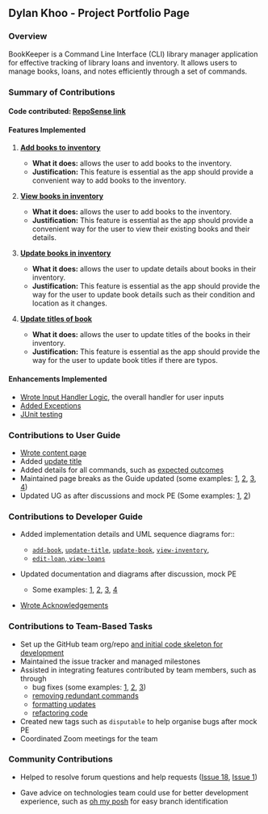 ## Dylan Khoo - Project Portfolio Page

### Overview

BookKeeper is a Command Line Interface (CLI) library manager application for effective tracking of library loans and inventory. It allows users to manage books, loans, and notes efficiently through a set of commands.

### Summary of Contributions

#### Code contributed: [RepoSense link](https://nus-cs2113-ay2425s2.github.io/tp-dashboard/?search=dylankhoo&breakdown=true)

#### Features Implemented

1. [**Add books to inventory**](https://github.com/AY2425S2-CS2113-T12-2/tp/commit/f4769ae458b23c69df365578a816c669e3388537)

   - **What it does:** allows the user to add books to the inventory.
   - **Justification:** This feature is essential as the app should provide a convenient way to add books to the inventory.

2. [**View books in inventory**](https://github.com/AY2425S2-CS2113-T12-2/tp/commit/84c0f30f0ad80bd822256abea68e87178ce8fb6a)

   - **What it does:** allows the user to add books to the inventory.
   - **Justification:** This feature is essential as the app should provide a convenient way for the user to view their existing books and their details.

3. [**Update books in inventory**](https://github.com/AY2425S2-CS2113-T12-2/tp/commit/b9de07dd5b6fd1c1391860979b59c0bb767001cc)

   - **What it does:** allows the user to update details about books in their inventory.
   - **Justification:** This feature is essential as the app should provide the way for the user to update book details such as their condition and location as it changes.

4. [**Update titles of book**](https://github.com/AY2425S2-CS2113-T12-2/tp/commit/fec3c1972e92294b4ae9f8fd0869be5862b70179)
   - **What it does:** allows the user to update titles of the books in their inventory.
   - **Justification:** This feature is essential as the app should provide the way for the user to update book titles if there are typos.

#### Enhancements Implemented

- [Wrote Input Handler Logic](https://github.com/AY2425S2-CS2113-T12-2/tp/commit/1c2eedbe1e81b3e1ec89f745a03f650e5ad516f8), the overall handler for user inputs
- [Added Exceptions](https://github.com/AY2425S2-CS2113-T12-2/tp/commit/c4fa0f566655f5f545280a6647e8b9cd109e64f5)
- [JUnit testing](https://github.com/AY2425S2-CS2113-T12-2/tp/commit/fec3c1972e92294b4ae9f8fd0869be5862b70179)

### Contributions to User Guide

- [Wrote content page](https://github.com/AY2425S2-CS2113-T12-2/tp/commit/1a93d1ff73d0d7271533485ff7bda658d682bacb)
- Added [update title](https://github.com/AY2425S2-CS2113-T12-2/tp/commit/e795971a7e76e9fd169d47fbab547efd8ccd3b2e)
- Added details for all commands, such as [expected outcomes](https://github.com/AY2425S2-CS2113-T12-2/tp/commit/2c72f163fb61d3d59b2b0db5f0df6e89f849b8c4)
- Maintained page breaks as the Guide updated (some examples: [1](https://github.com/AY2425S2-CS2113-T12-2/tp/commit/10e53b37e10fb92efb9027ecb510d19a25a0bb96), [2](https://github.com/AY2425S2-CS2113-T12-2/tp/commit/23c744f5a5243bc9fc831a43fa54fb5211c84516), [3](https://github.com/AY2425S2-CS2113-T12-2/tp/commit/aaf63dfff82daa575414fcfa1fd349dc226feaaf), [4](https://github.com/AY2425S2-CS2113-T12-2/tp/commit/ae493b8d01ca228df927c638fb6ab63477b9c881))
- Updated UG as after discussions and mock PE (Some examples: [1](https://github.com/AY2425S2-CS2113-T12-2/tp/commit/ec6e09a9acb0bfad711577dbbf949c47a46cf6b8), [2](https://github.com/AY2425S2-CS2113-T12-2/tp/commit/e795971a7e76e9fd169d47fbab547efd8ccd3b2e))

### Contributions to Developer Guide

- Added implementation details and UML sequence diagrams for::

  - [`add-book`](https://github.com/AY2425S2-CS2113-T12-2/tp/commit/90df5546efa098346ea29c99bd89f3cfe174c144), [`update-title`](https://github.com/AY2425S2-CS2113-T12-2/tp/commit/35447d708eba28ebf72fe4cb6dd683c9f3e5ca6d), [`update-book`](https://github.com/AY2425S2-CS2113-T12-2/tp/commit/90df5546efa098346ea29c99bd89f3cfe174c144), [`view-inventory`](https://github.com/AY2425S2-CS2113-T12-2/tp/commit/90df5546efa098346ea29c99bd89f3cfe174c144),
  - [`edit-loan`](https://github.com/AY2425S2-CS2113-T12-2/tp/commit/841b071fd93a5b2cb422777cc63268926150e4d2),[ `view-loans`](https://github.com/AY2425S2-CS2113-T12-2/tp/commit/6a282acbac6c4fff8cd457d313fc5b3a58e7fa0b)

- Updated documentation and diagrams after discussion, mock PE

  - Some examples: [1](https://github.com/AY2425S2-CS2113-T12-2/tp/commit/6e17842200c01d7f2450e4405934173e021bf094), [2](https://github.com/AY2425S2-CS2113-T12-2/tp/commit/8606aefca7a26194c341f1c397553d5f32a9403a), [3](https://github.com/AY2425S2-CS2113-T12-2/tp/commit/ecccef04211ee8c086871cf3779d2cc1b0b9213a), [4](https://github.com/AY2425S2-CS2113-T12-2/tp/commit/1f2533cee540b73697cc37e35386e3c20bc20854)

- [Wrote Acknowledgements](https://github.com/AY2425S2-CS2113-T12-2/tp/commit/90df5546efa098346ea29c99bd89f3cfe174c144)

### Contributions to Team-Based Tasks

- Set up the GitHub team org/repo [and initial code skeleton for development](https://github.com/AY2425S2-CS2113-T12-2/tp/commit/9c7513042d63e6f80bc9848cab931181e339c74b)
- Maintained the issue tracker and managed milestones
- Assisted in integrating features contributed by team members, such as through
  - bug fixes (some examples: [1](https://github.com/AY2425S2-CS2113-T12-2/tp/commit/1e5dcc25e61e7fccce8dc04965c9c6d083fc955e), [2](<(https://github.com/AY2425S2-CS2113-T12-2/tp/commit/859e97da39cd0f1364779463d6130777d29eb0d2)>), [3](https://github.com/AY2425S2-CS2113-T12-2/tp/commit/13334cbd3be90ecd64ba55f13a5140a3c9b87186))
  - [removing redundant commands](https://github.com/AY2425S2-CS2113-T12-2/tp/commit/f4deb48c189a93b7b82bd370a3cf6ce42430f93a)
  - [formatting updates](https://github.com/AY2425S2-CS2113-T12-2/tp/commit/928890b5eec16620df2d64f464a991d4c7756fb9)
  - [refactoring code](https://github.com/AY2425S2-CS2113-T12-2/tp/commit/e073f8d7e73f11f661481fa87c4e3f0021392f30)
- Created new tags such as `disputable` to help organise bugs after mock PE
- Coordinated Zoom meetings for the team

### Community Contributions

- Helped to resolve forum questions and help requests
  ([Issue 18](https://github.com/nus-cs2113-AY2425S2/forum/issues/18), [Issue 1](https://github.com/nus-cs2113-AY2425S2/forum/issues/1))

- Gave advice on technologies team could use for better development experience, such as [oh my posh](https://ohmyposh.dev/) for easy branch identification
